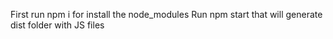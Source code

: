 First run npm i for install the node_modules
Run npm start that will generate dist folder with JS files